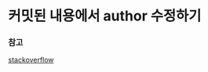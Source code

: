 # 커밋된 내용에서 author 수정하기

### 참고
[stackoverflow](http://stackoverflow.com/questions/3042437/change-commit-author-at-one-specific-commit)

